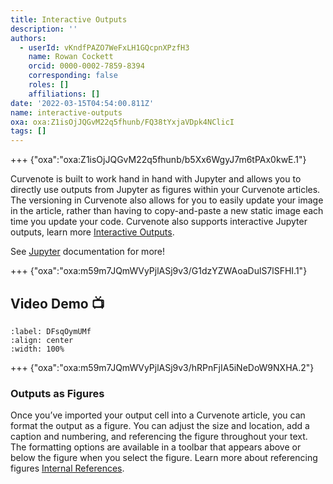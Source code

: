 ```yaml
---
title: Interactive Outputs
description: ''
authors:
  - userId: vKndfPAZO7WeFxLH1GQcpnXPzfH3
    name: Rowan Cockett
    orcid: 0000-0002-7859-8394
    corresponding: false
    roles: []
    affiliations: []
date: '2022-03-15T04:54:00.811Z'
name: interactive-outputs
oxa: oxa:Z1isOjJQGvM22q5fhunb/FQ38tYxjaVDpk4NClicI
tags: []
---
```


+++ {"oxa":"oxa:Z1isOjJQGvM22q5fhunb/b5Xx6WgyJ7m6tPAx0kwE.1"}

Curvenote is built to work hand in hand with Jupyter and allows you to directly use outputs from Jupyter as figures within your Curvenote articles. The versioning in Curvenote also allows for you to easily update your image in the article, rather than having to copy-and-paste a new static image each time you update your code. Curvenote also supports interactive Jupyter outputs, learn more [Interactive Outputs](oxa:m59m7JQmWVyPjlASj9v3/p25knjQanZEYoTll6cty 'Interactive Outputs').

See [Jupyter](https://curvenote.com/oxa:m59m7JQmWVyPjlASj9v3/lK8F5L5UUIjx2E6Cuv5L) documentation for more!

+++ {"oxa":"oxa:m59m7JQmWVyPjlASj9v3/G1dzYZWAoaDulS7lSFHI.1"}

## Video Demo 📺

```{iframe} https://www.loom.com/embed/0c36c55d57644938825f5b7e05072f9f
:label: DFsqOymUMf
:align: center
:width: 100%
```

+++ {"oxa":"oxa:m59m7JQmWVyPjlASj9v3/hRPnFjIA5iNeDoW9NXHA.2"}

### Outputs as Figures

Once you’ve imported your output cell into a Curvenote article, you can format the output as a figure. You can adjust the size and location, add a caption and numbering, and referencing the figure throughout your text. The formatting options are available in a toolbar that appears above or below the figure when you select the figure. Learn more about referencing figures [Internal References](oxa:Z1isOjJQGvM22q5fhunb/kM7RCPH0vEYtXYMgTN6G 'Internal References').
